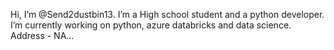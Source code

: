 Hi, I’m @Send2dustbin13.
I’m a High school student and a python developer.
I’m currently working on python, azure databricks and data science.
Address - NA...
